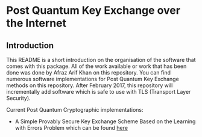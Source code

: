 # Post Quantum Key Exchange over the Internet

## Introduction

This README is a short introduction on the organisation of the software that comes with this package. All of the work available or work that has been done was done by Afraz Arif Khan on this repository. You can find numerous software implementations for Post Quantum Key Exchange methods on this repository. After February 2017, this repository will incrementally add software which is safe to use with TLS (Transport Layer Security). 


Current Post Quantum Cryptographic implementations:

- A Simple Provably Secure Key Exchange Scheme Based on the Learning with Errors Problem which can be found [here](https://eprint.iacr.org/2012/688)

